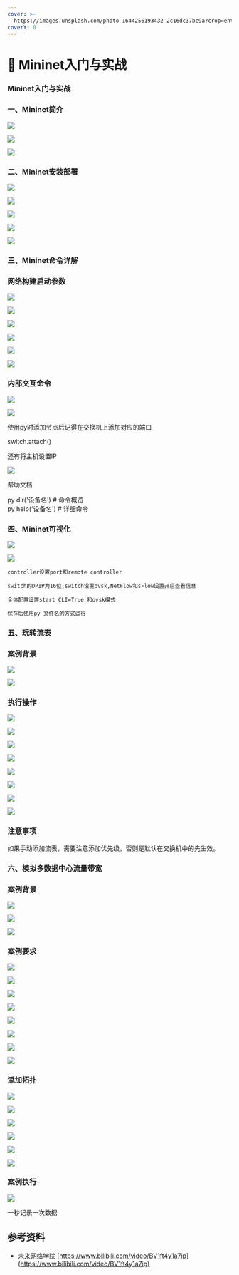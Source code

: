 ```yaml
---
cover: >-
  https://images.unsplash.com/photo-1644256193432-2c16dc37bc9a?crop=entropy&cs=srgb&fm=jpg&ixid=MnwxOTcwMjR8MHwxfHJhbmRvbXx8fHx8fHx8fDE2NDYwNTIyMzY&ixlib=rb-1.2.1&q=85
coverY: 0
---
```


# 🎱 Mininet入门与实战

### Mininet入门与实战

### 一、Mininet简介

![](../../.gitbook/assets/0)

![](<../../.gitbook/assets/1 (4) (1) (1)>)

![](<../../.gitbook/assets/2 (3) (1) (1)>)

### 二、Mininet安装部署

![](<../../.gitbook/assets/3 (3) (1) (1)>)

![](<../../.gitbook/assets/4 (2) (1) (1)>)

![](<../../.gitbook/assets/5 (2) (1)>)

![](../../.gitbook/assets/6)

![](<../../.gitbook/assets/7 (1) (1)>)

### 三、Mininet命令详解

### 网络构建启动参数

![](<../../.gitbook/assets/8 (2) (1)>)

![](<../../.gitbook/assets/9 (2)>)

![](../../.gitbook/assets/10)

![](<../../.gitbook/assets/11 (3)>)

![](<../../.gitbook/assets/12 (2)>)

![](<../../.gitbook/assets/13 (1)>)

### 内部交互命令

![](<../../.gitbook/assets/14 (3)>)

![](../../.gitbook/assets/15)

使用py时添加节点后记得在交换机上添加对应的端口

switch.attach()

还有将主机设置IP

![](../../.gitbook/assets/16)

帮助文档

py dir('设备名') # 命令概览\
py help('设备名') # 详细命令

### 四、Mininet可视化

![](<../../.gitbook/assets/17 (3)>)

![](../../.gitbook/assets/18)

`controller设置port和remote controller`

`switch的DPIP为16位,switch设置ovsk,NetFlow和sFlow设置开启查看信息`

`全体配置设置start CLI=True 和ovsk模式`

`保存后使用py 文件名的方式运行`

### 五、玩转流表

### 案例背景

![](<../../.gitbook/assets/19 (2)>)

![](../../.gitbook/assets/20)

### 执行操作

![](<../../.gitbook/assets/image (3) (1) (1) (1).png>)

![](<../../.gitbook/assets/image (13) (1) (1) (1) (1) (1).png>)

![](<../../.gitbook/assets/image (12) (1) (1) (1) (1).png>)

![](<../../.gitbook/assets/image (9) (1) (1) (1) (1).png>)

![](<../../.gitbook/assets/image (4) (1) (1) (1).png>)

![](<../../.gitbook/assets/image (1) (1).png>)

![](<../../.gitbook/assets/image (1) (1) (1).png>)

![](<../../.gitbook/assets/image (14) (1) (1) (1) (1) (1) (1).png>)

### 注意事项

如果手动添加流表，需要注意添加优先级，否则是默认在交换机中的先生效。

### 六、模拟多数据中心流量带宽 <a href="#header-n117" id="header-n117"></a>

### 案例背景 <a href="#header-n118" id="header-n118"></a>

![](<../../.gitbook/assets/0 (3)>)

![](<../../.gitbook/assets/1 (3)>)

![](<../../.gitbook/assets/2 (1)>)

### 案例要求 <a href="#header-n122" id="header-n122"></a>

![](<../../.gitbook/assets/3 (2)>)

![](<../../.gitbook/assets/4 (2) (1)>)

![](<../../.gitbook/assets/5 (1)>)

![](<../../.gitbook/assets/6 (2) (1)>)

![](<../../.gitbook/assets/7 (1)>)

![](<../../.gitbook/assets/8 (3)>)

![](<../../.gitbook/assets/9 (1)>)

![](<../../.gitbook/assets/10 (1)>)

### 添加拓扑 <a href="#header-n138" id="header-n138"></a>

![](../../.gitbook/assets/11)

![](../../.gitbook/assets/12)

![](../../.gitbook/assets/13)

![](../../.gitbook/assets/14)

![](<../../.gitbook/assets/15 (2)>)

![](<../../.gitbook/assets/16 (3)>)

### 案例执行 <a href="#header-n141" id="header-n141"></a>

![](<../../.gitbook/assets/17 (2)>)

一秒记录一次数据

## 参考资料

* 未来网络学院  [https://www.bilibili.com/video/BV1ft4y1a7ip](https://www.bilibili.com/video/BV1ft4y1a7ip)
